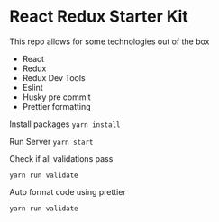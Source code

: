 
# React Redux Starter Kit

This repo allows for some technologies out of the box

* React
* Redux
* Redux Dev Tools
* Eslint
* Husky pre commit
* Prettier formatting



Install packages
``` yarn install ```

Run Server
``` yarn start ```

Check if all validations pass
```
yarn run validate 
```

Auto format code using prettier
``` 
yarn run validate
```